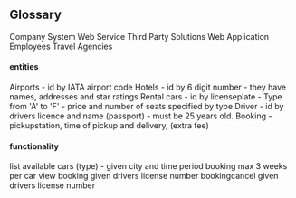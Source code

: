 ## Glossary

Company
System
Web Service
Third Party Solutions
Web Application
Employees
Travel Agencies

#### entities

Airports - id by IATA airport code
Hotels - id by 6 digit number - they have names, addresses and star ratings
Rental cars - id by licenseplate - Type from 'A' to 'F' - price and number of seats specified by type
Driver - id by drivers licence and name (passport) - must be 25 years old.
Booking - pickupstation, time of pickup and delivery, (extra fee)

#### functionality

list available cars (type) - given city and time period
booking max 3 weeks per car
view booking given drivers license number
bookingcancel given drivers license number
